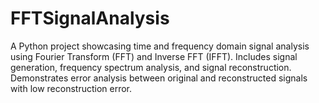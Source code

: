 # FFTSignalAnalysis
A Python project showcasing time and frequency domain signal analysis using Fourier Transform (FFT) and Inverse FFT (IFFT). Includes signal generation, frequency spectrum analysis, and signal reconstruction. Demonstrates error analysis between original and reconstructed signals with low reconstruction error.

